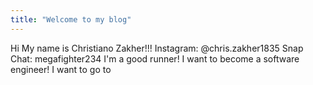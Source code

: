 ```yaml
---
title: "Welcome to my blog"
---
```


Hi My name is Christiano Zakher!!!
Instagram: @chris.zakher1835
Snap Chat: megafighter234
I'm a good runner!
I want to become a software engineer!
I want to go to  
